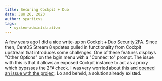 ```yaml
---
title: Securing Cockpit + Duo
date: Jun 26, 2023
author: sparticvs
tags:
  - system-administration
---
```


A few years ago I did a nice write-up on Cockpit + Duo Security 2FA. Since then, CentOS Stream 8 updates pulled in functionality from Cockpit upstream that introduces some challenges. One of these features displays "Other Options" on the login menu with a "Connect to" prompt. The issue with this is that it allows an exposed Cockpit instance to act as a proxy which bypasses the 2FA check. I was very worried about this and [opened an issue with the project](https://github.com/cockpit-project/cockpit/issues/17340). Lo and behold, a solution already existed.
